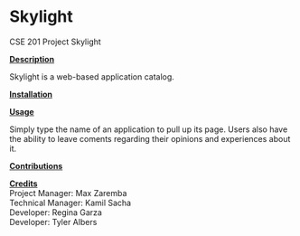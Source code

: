 # Skylight
CSE 201 Project Skylight

<ins>**Description**</ins>

Skylight is a web-based application catalog.


<ins>**Installation**</ins>


<ins>**Usage**</ins>

Simply type the name of an application to pull up its page. 
Users also have the ability to leave coments regarding their opinions and experiences about it.

<ins>**Contributions**</ins>


<ins>**Credits**</ins> <br>
Project Manager: Max Zaremba <br>
Technical Manager: Kamil Sacha <br>
Developer: Regina Garza <br>
Developer: Tyler Albers <br>



